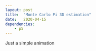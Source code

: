 ```yaml
---
layout: post
title:  "Monte Carlo Pi 3D estimation"
date:   2020-04-15
dependencies:
    - p5
---
```


<div id="sketch-holder">
    <script type="text/javascript" src="sketch.js"></script>
</div>

Just a simple animation
